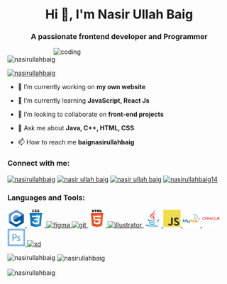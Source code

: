 <h1 align="center">Hi 👋, I'm Nasir Ullah Baig</h1>
<h3 align="center">A passionate frontend developer and Programmer</h3>
<img align="right" alt="coding" width="400" src="https://cdn.dribbble.com/users/1162077/screenshots/3848914/programmer.gif">

<p align="left"> <img src="https://komarev.com/ghpvc/?username=nasirullahbaig&label=Profile%20views&color=0e75b6&style=flat" alt="nasirullahbaig" /> </p>

<p align="left"> <a href="https://twitter.com/nasirullahbaig" target="blank"><img src="https://img.shields.io/twitter/follow/nasirullahbaig?logo=twitter&style=for-the-badge" alt="nasirullahbaig" /></a> </p>

- 🔭 I’m currently working on **my own website**

- 🌱 I’m currently learning **JavaScript, React Js**

- 👯 I’m looking to collaborate on **front-end projects**

- 💬 Ask me about **Java, C++, HTML, CSS**

- 📫 How to reach me **baignasirullahbaig**

<h3 align="left">Connect with me:</h3>
<p align="left">
<a href="https://twitter.com/nasirullahbaig1" target="blank"><img align="center" src="https://raw.githubusercontent.com/rahuldkjain/github-profile-readme-generator/master/src/images/icons/Social/twitter.svg" alt="nasirullahbaig" height="30" width="40" /></a>
<a href="https://www.linkedin.com/in/nasir-ullah-baig-32a34b1b7/" target="blank"><img align="center" src="https://raw.githubusercontent.com/rahuldkjain/github-profile-readme-generator/master/src/images/icons/Social/linked-in-alt.svg" alt="nasir ullah baig" height="30" width="40" /></a>
<a href="https://www.facebook.com/profile.php?id=100005022286537" target="blank"><img align="center" src="https://raw.githubusercontent.com/rahuldkjain/github-profile-readme-generator/master/src/images/icons/Social/facebook.svg" alt="nasir ullah baig" height="30" width="40" /></a>
<a href="https://www.instagram.com/nasirullah.baig/?hl=en" target="blank"><img align="center" src="https://raw.githubusercontent.com/rahuldkjain/github-profile-readme-generator/master/src/images/icons/Social/instagram.svg" alt="nasirullahbaig14" height="30" width="40" /></a>
</p>

<h3 align="left">Languages and Tools:</h3>
<p align="left"> <a href="https://www.cprogramming.com/" target="_blank" rel="noreferrer"> <img src="https://raw.githubusercontent.com/devicons/devicon/master/icons/c/c-original.svg" alt="c" width="40" height="40"/> </a> <a href="https://www.w3schools.com/css/" target="_blank" rel="noreferrer"> <img src="https://raw.githubusercontent.com/devicons/devicon/master/icons/css3/css3-original-wordmark.svg" alt="css3" width="40" height="40"/> </a> <a href="https://www.figma.com/" target="_blank" rel="noreferrer"> <img src="https://www.vectorlogo.zone/logos/figma/figma-icon.svg" alt="figma" width="40" height="40"/> </a> <a href="https://git-scm.com/" target="_blank" rel="noreferrer"> <img src="https://www.vectorlogo.zone/logos/git-scm/git-scm-icon.svg" alt="git" width="40" height="40"/> </a> <a href="https://www.w3.org/html/" target="_blank" rel="noreferrer"> <img src="https://raw.githubusercontent.com/devicons/devicon/master/icons/html5/html5-original-wordmark.svg" alt="html5" width="40" height="40"/> </a> <a href="https://www.adobe.com/in/products/illustrator.html" target="_blank" rel="noreferrer"> <img src="https://www.vectorlogo.zone/logos/adobe_illustrator/adobe_illustrator-icon.svg" alt="illustrator" width="40" height="40"/> </a> <a href="https://www.java.com" target="_blank" rel="noreferrer"> <img src="https://raw.githubusercontent.com/devicons/devicon/master/icons/java/java-original.svg" alt="java" width="40" height="40"/> </a> <a href="https://developer.mozilla.org/en-US/docs/Web/JavaScript" target="_blank" rel="noreferrer"> <img src="https://raw.githubusercontent.com/devicons/devicon/master/icons/javascript/javascript-original.svg" alt="javascript" width="40" height="40"/> </a> <a href="https://www.mysql.com/" target="_blank" rel="noreferrer"> <img src="https://raw.githubusercontent.com/devicons/devicon/master/icons/mysql/mysql-original-wordmark.svg" alt="mysql" width="40" height="40"/> </a> <a href="https://www.oracle.com/" target="_blank" rel="noreferrer"> <img src="https://raw.githubusercontent.com/devicons/devicon/master/icons/oracle/oracle-original.svg" alt="oracle" width="40" height="40"/> </a> <a href="https://www.photoshop.com/en" target="_blank" rel="noreferrer"> <img src="https://raw.githubusercontent.com/devicons/devicon/master/icons/photoshop/photoshop-line.svg" alt="photoshop" width="40" height="40"/> </a> <a href="https://www.adobe.com/products/xd.html" target="_blank" rel="noreferrer"> <img src="https://cdn.worldvectorlogo.com/logos/adobe-xd.svg" alt="xd" width="40" height="40"/> </a> </p>

<p><img align="left" src="https://github-readme-stats.vercel.app/api/top-langs?username=nasirullahbaig&show_icons=true&locale=en&layout=compact" alt="nasirullahbaig" /></p>

<p>&nbsp;<img align="center" src="https://github-readme-stats.vercel.app/api?username=nasirullahbaig&show_icons=true&locale=en" alt="nasirullahbaig" /></p>

<p><img align="center" src="https://github-readme-streak-stats.herokuapp.com/?user=nasirullahbaig&" alt="nasirullahbaig" /></p>
